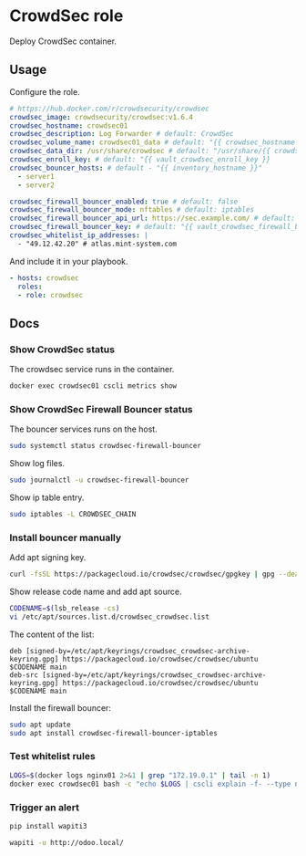 # CrowdSec role

Deploy CrowdSec container.

## Usage

Configure the role.

```yml
# https://hub.docker.com/r/crowdsecurity/crowdsec
crowdsec_image: crowdsecurity/crowdsec:v1.6.4
crowdsec_hostname: crowdsec01
crowdsec_description: Log Forwarder # default: CrowdSec
crowdsec_volume_name: crowdsec01_data # default: "{{ crowdsec_hostname }}"
crowdsec_data_dir: /usr/share/crowdsec # default: "/usr/share/{{ crowdsec_hostname }}"
crowdsec_enroll_key: # default: "{{ vault_crowdsec_enroll_key }}
crowdsec_bouncer_hosts: # default - "{{ inventory_hostname }}"
  - server1
  - server2

crowdsec_firewall_bouncer_enabled: true # default: false
crowdsec_firewall_bouncer_mode: nftables # default: iptables
crowdsec_firewall_bouncer_api_url: https://sec.example.com/ # default: http://{{ crowdsec_hostname }}:8080/
crowdsec_firewall_bouncer_key: # default: "{{ vault_crowdsec_firewall_bouncer_key }}
crowdsec_whitelist_ip_addresses: |
  - "49.12.42.20" # atlas.mint-system.com
```

And include it in your playbook.

```yml
- hosts: crowdsec
  roles:
  - role: crowdsec
```

## Docs

### Show CrowdSec status

The crowdsec service runs in the container.

```bash
docker exec crowdsec01 cscli metrics show
```

### Show CrowdSec Firewall Bouncer status

The bouncer services runs on the host.

```bash
sudo systemctl status crowdsec-firewall-bouncer
```

Show log files.

```bash
sudo journalctl -u crowdsec-firewall-bouncer
```

Show ip table entry.

```bash
sudo iptables -L CROWDSEC_CHAIN
```

### Install bouncer manually

Add apt signing key.

```bash
curl -fsSL https://packagecloud.io/crowdsec/crowdsec/gpgkey | gpg --dearmor > /etc/apt/keyrings/crowdsec_crowdsec-archive-keyring.gpg
```

Show release code name and add apt source.

```bash
CODENAME=$(lsb_release -cs)
vi /etc/apt/sources.list.d/crowdsec_crowdsec.list
```

The content of the list:

```
deb [signed-by=/etc/apt/keyrings/crowdsec_crowdsec-archive-keyring.gpg] https://packagecloud.io/crowdsec/crowdsec/ubuntu $CODENAME main
deb-src [signed-by=/etc/apt/keyrings/crowdsec_crowdsec-archive-keyring.gpg] https://packagecloud.io/crowdsec/crowdsec/ubuntu $CODENAME main
```

Install the firewall bouncer:

```bash
sudo apt update
sudo apt install crowdsec-firewall-bouncer-iptables
```

### Test whitelist rules

```bash
LOGS=$(docker logs nginx01 2>&1 | grep "172.19.0.1" | tail -n 1)
docker exec crowdsec01 bash -c "echo $LOGS | cscli explain -f- --type nginx"

```

### Trigger an alert

```bash
pip install wapiti3
```

```bash
wapiti -u http://odoo.local/
```